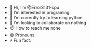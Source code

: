 - 👋 Hi, I’m @Error3131-cpu
- 👀 I’m interested in programing
- 🌱 I’m currently try to learning python
- 💞️ I’m looking to collaborate on nothing
- 📫 How to reach me none
- 😄 Pronouns: 
- ⚡ Fun fact: 

<!---
Error3131-cpu/Error3131-cpu is a ✨ special ✨ repository because its `README.md` (this file) appears on your GitHub profile.
You can click the Preview link to take a look at your changes.
--->

